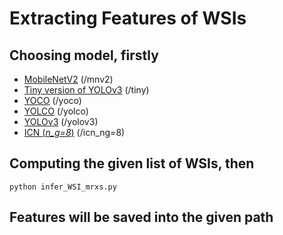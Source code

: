# Extracting Features of WSIs

## Choosing model, firstly

- [MobileNetV2](https://drive.google.com/drive/folders/1ou5OgF43xO7OG0ck06F6hpBdvYlqy0Mw?usp=sharing) (/mnv2)
- [Tiny version of YOLOv3](https://drive.google.com/drive/folders/1ou5OgF43xO7OG0ck06F6hpBdvYlqy0Mw?usp=sharing) (/tiny)
- [YOCO](https://drive.google.com/drive/folders/1ou5OgF43xO7OG0ck06F6hpBdvYlqy0Mw?usp=sharing) (/yoco)
- [YOLCO](https://drive.google.com/drive/folders/1ou5OgF43xO7OG0ck06F6hpBdvYlqy0Mw?usp=sharing) (/yolco)
- [YOLOv3](https://drive.google.com/drive/folders/1ou5OgF43xO7OG0ck06F6hpBdvYlqy0Mw?usp=sharing) (/yolov3)
- [ICN (_n_g=8_)](https://drive.google.com/drive/folders/1ou5OgF43xO7OG0ck06F6hpBdvYlqy0Mw?usp=sharing) (/icn_ng=8)

## Computing the given list of WSIs, then

```
python infer_WSI_mrxs.py
```

## Features will be saved into the given path
